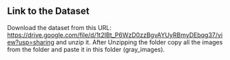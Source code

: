 ## Link to the Dataset


Download the dataset from this URL: https://drive.google.com/file/d/1t2IBt_P6WzD0zzBgvAYUyRBmyDEbqg37/view?usp=sharing and unzip it. After Unzipping the folder copy all the images from the folder and paste it in this folder (gray_images). 
